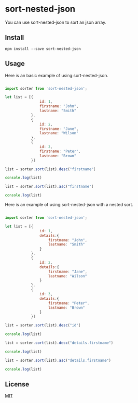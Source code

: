 # sort-nested-json

You can use sort-nested-json to sort an json array.


## Install

```shell
npm install --save sort-nested-json
```

## Usage

Here is an basic example of using sort-nested-json.

```js

import sorter from 'sort-nested-json';

let list = [{  
                id: 1,
                firstname: "John",
                lastname: "Smith"
            },
            {  
                id: 2,
                firstname: "Jane",
                lastname: "Wilson"
            },
            {  
                id: 3,
                firstname: "Peter",
                lastname: "Brown"
            }]

list = sorter.sort(list).desc("firstname")

console.log(list)

list = sorter.sort(list).asc("firstname")

console.log(list)

```

Here is an  example of using sort-nested-json with a nested sort.

```js

import sorter from 'sort-nested-json';

let list = [{  
                id: 1,
                details:{
                    firstname: "John",
                    lastname: "Smith"
                } 
            },
            {  
                id: 2,
                details:{                
                    firstname: "Jane",
                    lastname: "Wilson"
                }
            },
            {  
                id: 3,
                details:{                
                    firstname: "Peter",
                    lastname: "Brown"
                }
            }]

list = sorter.sort(list).desc("id")

console.log(list)            

list = sorter.sort(list).desc("details.firstname")

console.log(list)

list = sorter.sort(list).asc("details.firstname")

console.log(list)

```

## License

[MIT](http://vjpr.mit-license.org)

[npm-image]: https://img.shields.io/npm/v/live-xxx.svg
[npm-url]: https://npmjs.org/package/live-xxx
[travis-image]: https://img.shields.io/travis/live-js/live-xxx/master.svg
[travis-url]: https://travis-ci.org/live-js/live-xxx
[coveralls-image]: https://img.shields.io/coveralls/live-js/live-xxx/master.svg
[coveralls-url]: https://coveralls.io/r/live-js/live-xxx?branch=master